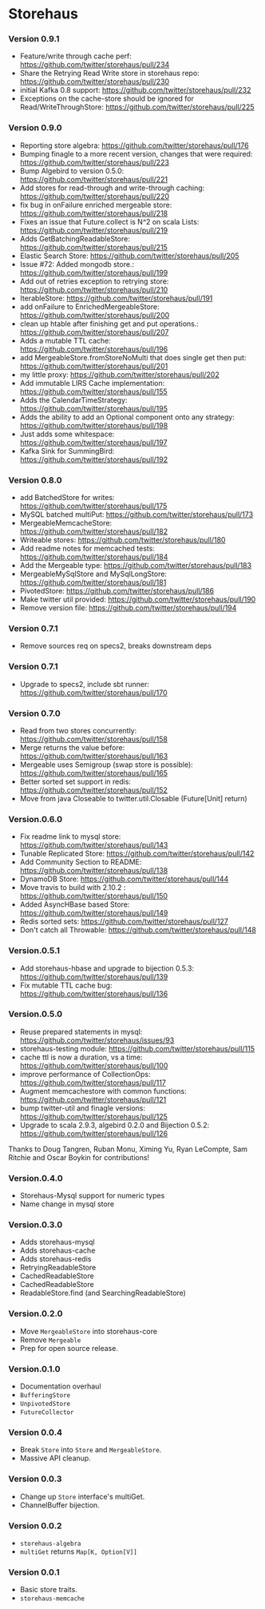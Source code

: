 # Storehaus #

### Version 0.9.1 ###
* Feature/write through cache perf: https://github.com/twitter/storehaus/pull/234
* Share the Retrying Read Write store in storehaus repo: https://github.com/twitter/storehaus/pull/230
* initial Kafka 0.8 support: https://github.com/twitter/storehaus/pull/232
* Exceptions on the cache-store should be ignored for Read/WriteThroughStore: https://github.com/twitter/storehaus/pull/225

### Version 0.9.0 ###
* Reporting store algebra: https://github.com/twitter/storehaus/pull/176
* Bumping finagle to a more recent version, changes that were required: https://github.com/twitter/storehaus/pull/223
* Bump Algebird to version 0.5.0: https://github.com/twitter/storehaus/pull/221
* Add stores for read-through and write-through caching: https://github.com/twitter/storehaus/pull/220
* fix bug in onFailure enriched mergeable store: https://github.com/twitter/storehaus/pull/218
* Fixes an issue that Future.collect is N^2 on scala Lists: https://github.com/twitter/storehaus/pull/219
* Adds GetBatchingReadableStore: https://github.com/twitter/storehaus/pull/215
* Elastic Search Store: https://github.com/twitter/storehaus/pull/205
* Issue #72: Added mongodb store.: https://github.com/twitter/storehaus/pull/199
* Add out of retries exception to retrying store: https://github.com/twitter/storehaus/pull/210
* IterableStore: https://github.com/twitter/storehaus/pull/191
* add onFailure to EnrichedMergeableStore: https://github.com/twitter/storehaus/pull/200
* clean up htable after finishing get and put operations.: https://github.com/twitter/storehaus/pull/207
* Adds a mutable TTL cache: https://github.com/twitter/storehaus/pull/196
* add MergeableStore.fromStoreNoMulti that does single get then put: https://github.com/twitter/storehaus/pull/201
* my little proxy: https://github.com/twitter/storehaus/pull/202
* Add immutable LIRS Cache implementation: https://github.com/twitter/storehaus/pull/155
* Adds the CalendarTimeStrategy: https://github.com/twitter/storehaus/pull/195
* Adds the ability to add an Optional component onto any strategy: https://github.com/twitter/storehaus/pull/198
* Just adds some whitespace: https://github.com/twitter/storehaus/pull/197
* Kafka Sink for SummingBird: https://github.com/twitter/storehaus/pull/192

### Version 0.8.0 ###
* add BatchedStore for writes: https://github.com/twitter/storehaus/pull/175
* MySQL batched multiPut: https://github.com/twitter/storehaus/pull/173
* MergeableMemcacheStore: https://github.com/twitter/storehaus/pull/182
* Writeable stores: https://github.com/twitter/storehaus/pull/180
* Add readme notes for memcached tests: https://github.com/twitter/storehaus/pull/184
* Add the Mergeable type: https://github.com/twitter/storehaus/pull/183
* MergeableMySqlStore and MySqlLongStore: https://github.com/twitter/storehaus/pull/181
* PivotedStore: https://github.com/twitter/storehaus/pull/186
* Make twitter util provided: https://github.com/twitter/storehaus/pull/190
* Remove version file: https://github.com/twitter/storehaus/pull/194

### Version 0.7.1 ###
* Remove sources req on specs2, breaks downstream deps

### Version 0.7.1 ###
* Upgrade to specs2, include sbt runner: https://github.com/twitter/storehaus/pull/170

### Version 0.7.0 ###
* Read from two stores concurrently: https://github.com/twitter/storehaus/pull/158
* Merge returns the value before: https://github.com/twitter/storehaus/pull/163
* Mergeable uses Semigroup (swap store is possible): https://github.com/twitter/storehaus/pull/165
* Better sorted set support in redis: https://github.com/twitter/storehaus/pull/152
* Move from java Closeable to twitter.util.Closable (Future[Unit] return)

### Version.0.6.0 ###
* Fix readme link to mysql store: https://github.com/twitter/storehaus/pull/143
* Tunable Replicated Store: https://github.com/twitter/storehaus/pull/142
* Add Community Section to README: https://github.com/twitter/storehaus/pull/138
* DynamoDB Store: https://github.com/twitter/storehaus/pull/144
* Move travis to build with 2.10.2 : https://github.com/twitter/storehaus/pull/150
* Added AsyncHBase based Store: https://github.com/twitter/storehaus/pull/149
* Redis sorted sets: https://github.com/twitter/storehaus/pull/127
* Don't catch all Throwable: https://github.com/twitter/storehaus/pull/148

### Version.0.5.1 ###

* Add storehaus-hbase and upgrade to bijection 0.5.3: https://github.com/twitter/storehaus/pull/139
* Fix mutable TTL cache bug: https://github.com/twitter/storehaus/pull/136

### Version.0.5.0 ###

* Reuse prepared statements in mysql: https://github.com/twitter/storehaus/issues/93
* storehaus-testing module: https://github.com/twitter/storehaus/pull/115
* cache ttl is now a duration, vs a time: https://github.com/twitter/storehaus/pull/100
* improve performance of CollectionOps: https://github.com/twitter/storehaus/pull/117
* Augment memcachestore with common functions: https://github.com/twitter/storehaus/pull/121
* bump twitter-util and finagle versions: https://github.com/twitter/storehaus/pull/125
* Upgrade to scala 2.9.3, algebird 0.2.0 and Bijection 0.5.2: https://github.com/twitter/storehaus/pull/126

Thanks to Doug Tangren, Ruban Monu, Ximing Yu, Ryan LeCompte, Sam Ritchie and Oscar Boykin for contributions!

### Version.0.4.0 ###

* Storehaus-Mysql support for numeric types
* Name change in mysql store

### Version.0.3.0 ###

* Adds storehaus-mysql
* Adds storehaus-cache
* Adds storehaus-redis
* RetryingReadableStore
* CachedReadableStore
* CachedReadableStore
* ReadableStore.find (and SearchingReadableStore)

### Version.0.2.0 ###

* Move `MergeableStore` into storehaus-core
* Remove `Mergeable`
* Prep for open source release.

### Version.0.1.0 ###

* Documentation overhaul
* `BufferingStore`
* `UnpivotedStore`
* `FutureCollector`

### Version 0.0.4 ###

* Break `Store` into `Store` and `MergeableStore`.
* Massive API cleanup.

### Version 0.0.3 ###

* Change up `Store` interface's multiGet.
* ChannelBuffer bijection.

### Version 0.0.2 ###

* `storehaus-algebra`
* `multiGet` returns `Map[K, Option[V]]`

### Version 0.0.1 ###

* Basic store traits.
* `storehaus-memcache`
